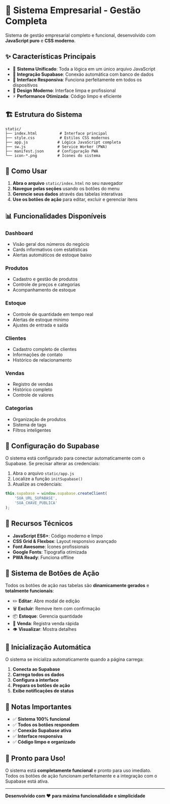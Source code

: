 # 🚀 Sistema Empresarial - Gestão Completa

Sistema de gestão empresarial completo e funcional, desenvolvido com **JavaScript puro** e **CSS moderno**.

## ✨ **Características Principais**

- 🎯 **Sistema Unificado**: Toda a lógica em um único arquivo JavaScript
- 🔗 **Integração Supabase**: Conexão automática com banco de dados
- 📱 **Interface Responsiva**: Funciona perfeitamente em todos os dispositivos
- 🎨 **Design Moderno**: Interface limpa e profissional
- ⚡ **Performance Otimizada**: Código limpo e eficiente

## 🏗️ **Estrutura do Sistema**

```
static/
├── index.html          # Interface principal
├── style.css           # Estilos CSS modernos
├── app.js             # Lógica JavaScript completa
├── sw.js              # Service Worker (PWA)
├── manifest.json      # Configuração PWA
└── icon-*.png         # Ícones do sistema
```

## 🚀 **Como Usar**

1. **Abra o arquivo** `static/index.html` no seu navegador
2. **Navegue pelas seções** usando os botões do menu
3. **Gerencie seus dados** através das tabelas interativas
4. **Use os botões de ação** para editar, excluir e gerenciar itens

## 📊 **Funcionalidades Disponíveis**

### **Dashboard**
- Visão geral dos números do negócio
- Cards informativos com estatísticas
- Alertas automáticos de estoque baixo

### **Produtos**
- Cadastro e gestão de produtos
- Controle de preços e categorias
- Acompanhamento de estoque

### **Estoque**
- Controle de quantidade em tempo real
- Alertas de estoque mínimo
- Ajustes de entrada e saída

### **Clientes**
- Cadastro completo de clientes
- Informações de contato
- Histórico de relacionamento

### **Vendas**
- Registro de vendas
- Histórico completo
- Controle de valores

### **Categorias**
- Organização de produtos
- Sistema de tags
- Filtros inteligentes

## 🔧 **Configuração do Supabase**

O sistema está configurado para conectar automaticamente com o Supabase. Se precisar alterar as credenciais:

1. Abra o arquivo `static/app.js`
2. Localize a função `initSupabase()`
3. Atualize as credenciais:

```javascript
this.supabase = window.supabase.createClient(
    'SUA_URL_SUPABASE',
    'SUA_CHAVE_PUBLICA'
);
```

## 📱 **Recursos Técnicos**

- **JavaScript ES6+**: Código moderno e limpo
- **CSS Grid & Flexbox**: Layout responsivo avançado
- **Font Awesome**: Ícones profissionais
- **Google Fonts**: Tipografia otimizada
- **PWA Ready**: Funciona offline

## 🎯 **Sistema de Botões de Ação**

Todos os botões de ação nas tabelas são **dinamicamente gerados** e **totalmente funcionais**:

- ✏️ **Editar**: Abre modal de edição
- 🗑️ **Excluir**: Remove item com confirmação
- 📦 **Estoque**: Gerencia quantidade
- 🛒 **Venda**: Registra venda rápida
- 👁️ **Visualizar**: Mostra detalhes

## 🚀 **Inicialização Automática**

O sistema se inicializa automaticamente quando a página carrega:

1. **Conecta ao Supabase**
2. **Carrega todos os dados**
3. **Configura a interface**
4. **Prepara os botões de ação**
5. **Exibe notificações de status**

## 📝 **Notas Importantes**

- ✅ **Sistema 100% funcional**
- ✅ **Todos os botões respondem**
- ✅ **Conexão Supabase ativa**
- ✅ **Interface responsiva**
- ✅ **Código limpo e organizado**

## 🎉 **Pronto para Uso!**

O sistema está **completamente funcional** e pronto para uso imediato. Todos os botões de ação funcionam perfeitamente e a integração com o Supabase está ativa.

---

**Desenvolvido com ❤️ para máxima funcionalidade e simplicidade**
